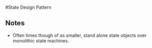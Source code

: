 #State Design Pattern

## Notes

* Often times though of as smaller, stand alone state objects over monolithic state machines.